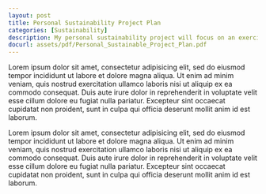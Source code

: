```yaml
---
layout: post
title: Personal Sustainability Project Plan
categories: [Sustainability]
description: My personal sustainability project will focus on an exercise carried out by me to reduce my rate of water consumption. Water consumption defined as any form of water usage either in the form of assimilation (drinking water) or for other domestic purposes like shower, toilet flushing, tooth brushing, kitchen, or even gardening. So I’m tackling this project from an holistic level involving all forms of water consumed by me. The project will run for the space of approximately three months, beginning officially on the 20th of January, 2016 and would run up to the last day of class on the 6th of April, 2016. At the end of the project a review assessment would be carried out to see the outcome of the project; evaluating the efficiency and significance of the project and also seeing how effective it would be assuming it is carried out by a much larger number of individuals and families.
docurl: assets/pdf/Personal_Sustainable_Project_Plan.pdf
---
```


Lorem ipsum dolor sit amet,  consectetur adipisicing elit,  sed do eiusmod tempor incididunt ut labore et dolore magna aliqua. Ut enim ad minim veniam,  quis nostrud exercitation ullamco laboris nisi ut aliquip ex ea commodo consequat. Duis aute irure dolor in reprehenderit in voluptate velit esse cillum dolore eu fugiat nulla pariatur. Excepteur sint occaecat cupidatat non proident,  sunt in culpa qui officia deserunt mollit anim id est laborum.

Lorem ipsum dolor sit amet,  consectetur adipisicing elit,  sed do eiusmod tempor incididunt ut labore et dolore magna aliqua. Ut enim ad minim veniam,  quis nostrud exercitation ullamco laboris nisi ut aliquip ex ea commodo consequat. Duis aute irure dolor in reprehenderit in voluptate velit esse cillum dolore eu fugiat nulla pariatur. Excepteur sint occaecat cupidatat non proident,  sunt in culpa qui officia deserunt mollit anim id est laborum.
